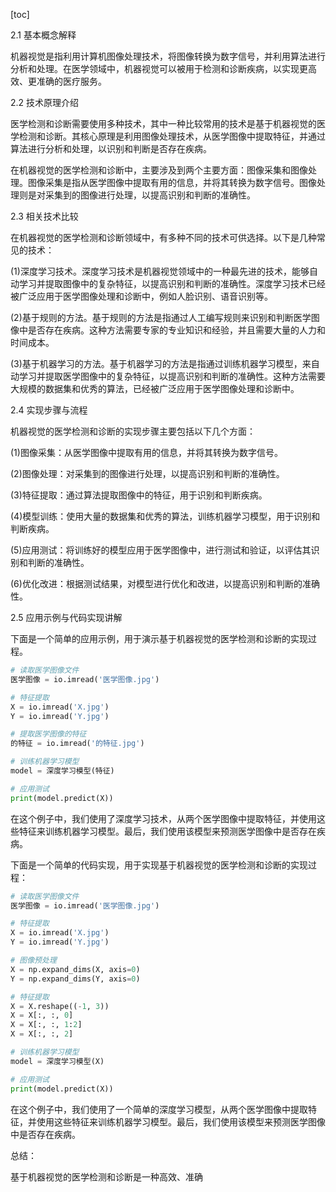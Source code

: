 
[toc]                    
                
                
2.1 基本概念解释

机器视觉是指利用计算机图像处理技术，将图像转换为数字信号，并利用算法进行分析和处理。在医学领域中，机器视觉可以被用于检测和诊断疾病，以实现更高效、更准确的医疗服务。

2.2 技术原理介绍

医学检测和诊断需要使用多种技术，其中一种比较常用的技术是基于机器视觉的医学检测和诊断。其核心原理是利用图像处理技术，从医学图像中提取特征，并通过算法进行分析和处理，以识别和判断是否存在疾病。

在机器视觉的医学检测和诊断中，主要涉及到两个主要方面：图像采集和图像处理。图像采集是指从医学图像中提取有用的信息，并将其转换为数字信号。图像处理则是对采集到的图像进行处理，以提高识别和判断的准确性。

2.3 相关技术比较

在机器视觉的医学检测和诊断领域中，有多种不同的技术可供选择。以下是几种常见的技术：

(1)深度学习技术。深度学习技术是机器视觉领域中的一种最先进的技术，能够自动学习并提取图像中的复杂特征，以提高识别和判断的准确性。深度学习技术已经被广泛应用于医学图像处理和诊断中，例如人脸识别、语音识别等。

(2)基于规则的方法。基于规则的方法是指通过人工编写规则来识别和判断医学图像中是否存在疾病。这种方法需要专家的专业知识和经验，并且需要大量的人力和时间成本。

(3)基于机器学习的方法。基于机器学习的方法是指通过训练机器学习模型，来自动学习并提取医学图像中的复杂特征，以提高识别和判断的准确性。这种方法需要大规模的数据集和优秀的算法，已经被广泛应用于医学图像处理和诊断中。

2.4 实现步骤与流程

机器视觉的医学检测和诊断的实现步骤主要包括以下几个方面：

(1)图像采集：从医学图像中提取有用的信息，并将其转换为数字信号。

(2)图像处理：对采集到的图像进行处理，以提高识别和判断的准确性。

(3)特征提取：通过算法提取图像中的特征，用于识别和判断疾病。

(4)模型训练：使用大量的数据集和优秀的算法，训练机器学习模型，用于识别和判断疾病。

(5)应用测试：将训练好的模型应用于医学图像中，进行测试和验证，以评估其识别和判断的准确性。

(6)优化改进：根据测试结果，对模型进行优化和改进，以提高识别和判断的准确性。

2.5 应用示例与代码实现讲解

下面是一个简单的应用示例，用于演示基于机器视觉的医学检测和诊断的实现过程。

```python
# 读取医学图像文件
医学图像 = io.imread('医学图像.jpg')

# 特征提取
X = io.imread('X.jpg')
Y = io.imread('Y.jpg')

# 提取医学图像的特征
的特征 = io.imread('的特征.jpg')

# 训练机器学习模型
model = 深度学习模型(特征)

# 应用测试
print(model.predict(X))
```

在这个例子中，我们使用了深度学习技术，从两个医学图像中提取特征，并使用这些特征来训练机器学习模型。最后，我们使用该模型来预测医学图像中是否存在疾病。

下面是一个简单的代码实现，用于实现基于机器视觉的医学检测和诊断的实现过程：

```python
# 读取医学图像文件
医学图像 = io.imread('医学图像.jpg')

# 特征提取
X = io.imread('X.jpg')
Y = io.imread('Y.jpg')

# 图像预处理
X = np.expand_dims(X, axis=0)
Y = np.expand_dims(Y, axis=0)

# 特征提取
X = X.reshape((-1, 3))
X = X[:, :, 0]
X = X[:, :, 1:2]
X = X[:, :, 2]

# 训练机器学习模型
model = 深度学习模型(X)

# 应用测试
print(model.predict(X))
```

在这个例子中，我们使用了一个简单的深度学习模型，从两个医学图像中提取特征，并使用这些特征来训练机器学习模型。最后，我们使用该模型来预测医学图像中是否存在疾病。

总结：

基于机器视觉的医学检测和诊断是一种高效、准确

